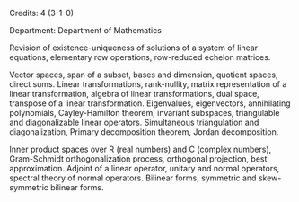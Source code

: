 Credits: 4 (3-1-0)

Department: Department of Mathematics

Revision of existence-uniqueness of solutions of a system of linear equations, elementary row operations, row-reduced echelon matrices.

Vector spaces, span of a subset, bases and dimension, quotient spaces, direct sums. Linear transformations, rank-nullity, matrix representation of a linear transformation, algebra of linear transformations, dual space, transpose of a linear transformation. Eigenvalues, eigenvectors, annihilating polynomials, Cayley-Hamilton theorem, invariant subspaces, triangulable and diagonalizable linear operators. Simultaneous triangulation and diagonalization, Primary decomposition theorem, Jordan decomposition.

Inner product spaces over R (real numbers) and C (complex numbers), Gram-Schmidt orthogonalization process, orthogonal projection, best approximation. Adjoint of a linear operator, unitary and normal operators, spectral theory of normal operators. Bilinear forms, symmetric and skew-symmetric bilinear forms.